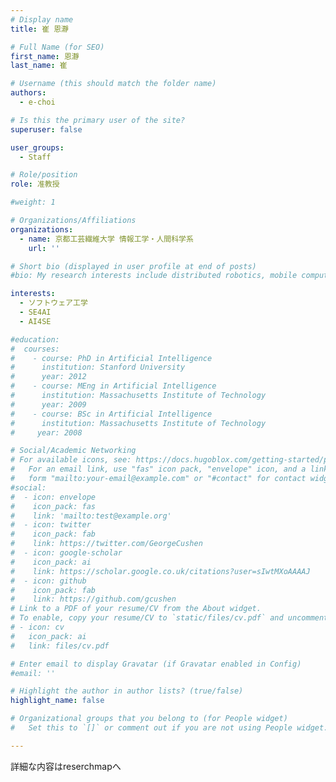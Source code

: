```yaml
---
# Display name
title: 崔 恩瀞

# Full Name (for SEO)
first_name: 恩瀞
last_name: 崔

# Username (this should match the folder name)
authors: 
  - e-choi

# Is this the primary user of the site?
superuser: false

user_groups:
  - Staff

# Role/position
role: 准教授

#weight: 1

# Organizations/Affiliations
organizations:
  - name: 京都工芸繊維大学 情報工学・人間科学系
    url: ''

# Short bio (displayed in user profile at end of posts)
#bio: My research interests include distributed robotics, mobile computing and programmable matter.

interests:
  - ソフトウェア工学
  - SE4AI
  - AI4SE

#education:
#  courses:
#    - course: PhD in Artificial Intelligence
#      institution: Stanford University
#      year: 2012
#    - course: MEng in Artificial Intelligence
#      institution: Massachusetts Institute of Technology
#      year: 2009
#    - course: BSc in Artificial Intelligence
#      institution: Massachusetts Institute of Technology
#     year: 2008

# Social/Academic Networking
# For available icons, see: https://docs.hugoblox.com/getting-started/page-builder/#icons
#   For an email link, use "fas" icon pack, "envelope" icon, and a link in the
#   form "mailto:your-email@example.com" or "#contact" for contact widget.
#social:
#  - icon: envelope
#    icon_pack: fas
#    link: 'mailto:test@example.org'
#  - icon: twitter
#    icon_pack: fab
#    link: https://twitter.com/GeorgeCushen
#  - icon: google-scholar
#    icon_pack: ai
#    link: https://scholar.google.co.uk/citations?user=sIwtMXoAAAAJ
#  - icon: github
#    icon_pack: fab
#    link: https://github.com/gcushen
# Link to a PDF of your resume/CV from the About widget.
# To enable, copy your resume/CV to `static/files/cv.pdf` and uncomment the lines below.
# - icon: cv
#   icon_pack: ai
#   link: files/cv.pdf

# Enter email to display Gravatar (if Gravatar enabled in Config)
#email: ''

# Highlight the author in author lists? (true/false)
highlight_name: false

# Organizational groups that you belong to (for People widget)
#   Set this to `[]` or comment out if you are not using People widget.

---
```


詳細な内容はreserchmapへ